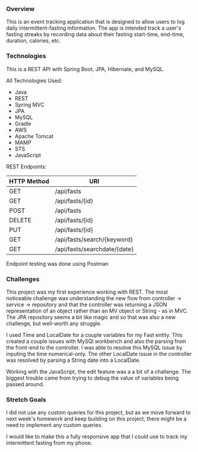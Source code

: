 ### Overview

This is an event tracking application that is designed to
allow users to log daily intermittent-fasting information. The app is intended
track a user's fasting streaks by recording data about their fasting
start-time, end-time, duration, calories, etc.

### Technologies

This is a REST API with Spring Boot, JPA, Hibernate, and MySQL.

All Technologies Used:
* Java
* REST
* Spring MVC
* JPA
* MySQL
* Gradle
* AWS
* Apache Tomcat
* MAMP
* STS
* JavaScript


REST Endpoints:

| HTTP Method   |     URI                      |
| ------------- | -----------------------------|
| GET           | /api/fasts                   |
| GET           | /api/fasts/{id}              |
| POST          | /api/fasts                   |
| DELETE        | /api/fasts/{id}              |
| PUT           | /api/fasts/{id}              |
| GET           | /api/fasts/search/{keyword}  |
| GET           | /api/fasts/searchdate/{date} |

Endpoint testing was done using Postman

### Challenges

This project was my first experience working with REST. The most noticeable
challenge was understanding the new flow from controller -> service ->
repository and that the controller was returning a JSON representation of an
object rather than an MV object or String - as in MVC.  The JPA repository
seems a bit like magic and so that was also a new challenge, but well-worth
any struggle.

I used Time and LocalDate for a couple variables for my Fast entity. This
created a couple issues with MySQl workbench and also the parsing from the
front-end to the controller. I was able to resolve this MySQL issue by inputing
the time numerical-only. The other LocalDate issue in the controller was resolved
by parsing a String date into a LocalDate.

Working with the JavaScript, the edit feature was a a bit of a challenge. The
biggest trouble came from trying to debug the value of variables being passed
around.

### Stretch Goals
I did not use any custom queries for this project, but as we
move forward to next week's homework and keep building on this project, there
might be a need to implement any custom queries.

I would like to make this a fully responsive app that I could use to track
my intermittent fasting from my phone.
